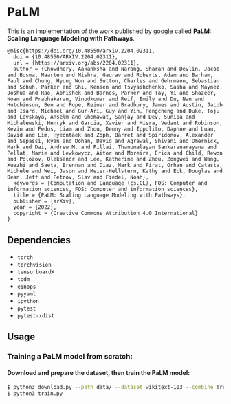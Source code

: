 # PaLM

This is an implementation of the work published by google called **PaLM: Scaling Language Modeling with Pathways**.

```
@misc{https://doi.org/10.48550/arxiv.2204.02311,
  doi = {10.48550/ARXIV.2204.02311}, 
  url = {https://arxiv.org/abs/2204.02311},  
  author = {Chowdhery, Aakanksha and Narang, Sharan and Devlin, Jacob and Bosma, Maarten and Mishra, Gaurav and Roberts, Adam and Barham, Paul and Chung, Hyung Won and Sutton, Charles and Gehrmann, Sebastian and Schuh, Parker and Shi, Kensen and Tsvyashchenko, Sasha and Maynez, Joshua and Rao, Abhishek and Barnes, Parker and Tay, Yi and Shazeer, Noam and Prabhakaran, Vinodkumar and Reif, Emily and Du, Nan and Hutchinson, Ben and Pope, Reiner and Bradbury, James and Austin, Jacob and Isard, Michael and Gur-Ari, Guy and Yin, Pengcheng and Duke, Toju and Levskaya, Anselm and Ghemawat, Sanjay and Dev, Sunipa and Michalewski, Henryk and Garcia, Xavier and Misra, Vedant and Robinson, Kevin and Fedus, Liam and Zhou, Denny and Ippolito, Daphne and Luan, David and Lim, Hyeontaek and Zoph, Barret and Spiridonov, Alexander and Sepassi, Ryan and Dohan, David and Agrawal, Shivani and Omernick, Mark and Dai, Andrew M. and Pillai, Thanumalayan Sankaranarayana and Pellat, Marie and Lewkowycz, Aitor and Moreira, Erica and Child, Rewon and Polozov, Oleksandr and Lee, Katherine and Zhou, Zongwei and Wang, Xuezhi and Saeta, Brennan and Diaz, Mark and Firat, Orhan and Catasta, Michele and Wei, Jason and Meier-Hellstern, Kathy and Eck, Douglas and Dean, Jeff and Petrov, Slav and Fiedel, Noah},  
  keywords = {Computation and Language (cs.CL), FOS: Computer and information sciences, FOS: Computer and information sciences},  
  title = {PaLM: Scaling Language Modeling with Pathways},  
  publisher = {arXiv},  
  year = {2022},  
  copyright = {Creative Commons Attribution 4.0 International}
}
```

## Dependencies

- `torch`
- `torchvision`
- `tensorboardX`
- `tqdm`
- `einops`
- `pyyaml`
- `ipython`
- `pytest`
- `pytest-xdist`

## Usage

### Training a PaLM model from scratch:

#### Download and prepare the dataset, then train the PaLM model: 
```bash
$ python3 download.py --path data/ --dataset wikitext-103 --combine True --tokenize True --split False --process True --batch_size 256 --seq_len 256 --vocab_size 50000 --vocab_file data/vocab.txt --n_workers 2 --download_data False --download_models False --download_scripts False --download_pretrained True
$ python3 train.py
```
